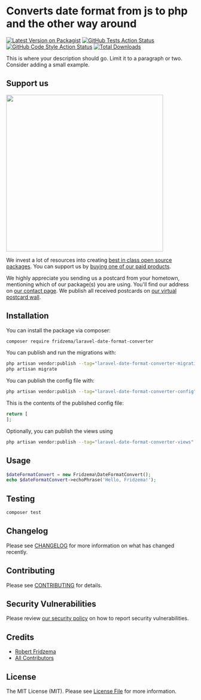 # Converts date format from js to php and the other way around

[![Latest Version on Packagist](https://img.shields.io/packagist/v/fridzema/laravel-date-format-converter.svg?style=flat-square)](https://packagist.org/packages/fridzema/laravel-date-format-converter)
[![GitHub Tests Action Status](https://img.shields.io/github/actions/workflow/status/fridzema/laravel-date-format-converter/run-tests.yml?branch=main&label=tests&style=flat-square)](https://github.com/fridzema/laravel-date-format-converter/actions?query=workflow%3Arun-tests+branch%3Amain)
[![GitHub Code Style Action Status](https://img.shields.io/github/actions/workflow/status/fridzema/laravel-date-format-converter/fix-php-code-style-issues.yml?branch=main&label=code%20style&style=flat-square)](https://github.com/fridzema/laravel-date-format-converter/actions?query=workflow%3A"Fix+PHP+code+style+issues"+branch%3Amain)
[![Total Downloads](https://img.shields.io/packagist/dt/fridzema/laravel-date-format-converter.svg?style=flat-square)](https://packagist.org/packages/fridzema/laravel-date-format-converter)

This is where your description should go. Limit it to a paragraph or two. Consider adding a small example.

## Support us

[<img src="https://github-ads.s3.eu-central-1.amazonaws.com/laravel-date-format-converter.jpg?t=1" width="419px" />](https://spatie.be/github-ad-click/laravel-date-format-converter)

We invest a lot of resources into creating [best in class open source packages](https://spatie.be/open-source). You can support us by [buying one of our paid products](https://spatie.be/open-source/support-us).

We highly appreciate you sending us a postcard from your hometown, mentioning which of our package(s) you are using. You'll find our address on [our contact page](https://spatie.be/about-us). We publish all received postcards on [our virtual postcard wall](https://spatie.be/open-source/postcards).

## Installation

You can install the package via composer:

```bash
composer require fridzema/laravel-date-format-converter
```

You can publish and run the migrations with:

```bash
php artisan vendor:publish --tag="laravel-date-format-converter-migrations"
php artisan migrate
```

You can publish the config file with:

```bash
php artisan vendor:publish --tag="laravel-date-format-converter-config"
```

This is the contents of the published config file:

```php
return [
];
```

Optionally, you can publish the views using

```bash
php artisan vendor:publish --tag="laravel-date-format-converter-views"
```

## Usage

```php
$dateFormatConvert = new Fridzema\DateFormatConvert();
echo $dateFormatConvert->echoPhrase('Hello, Fridzema!');
```

## Testing

```bash
composer test
```

## Changelog

Please see [CHANGELOG](CHANGELOG.md) for more information on what has changed recently.

## Contributing

Please see [CONTRIBUTING](CONTRIBUTING.md) for details.

## Security Vulnerabilities

Please review [our security policy](../../security/policy) on how to report security vulnerabilities.

## Credits

- [Robert Fridzema](https://github.com/fridzema)
- [All Contributors](../../contributors)

## License

The MIT License (MIT). Please see [License File](LICENSE.md) for more information.
